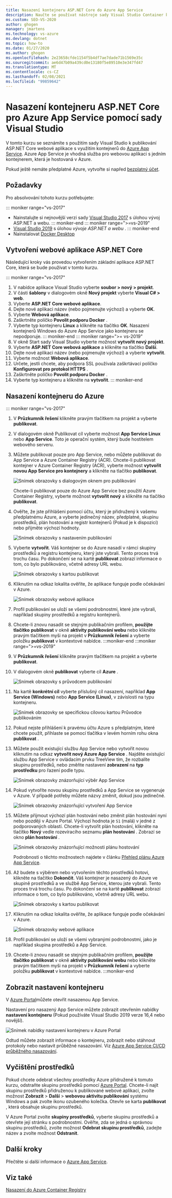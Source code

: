 ```yaml
---
title: Nasazení kontejneru ASP.NET Core do Azure App Service
description: Naučte se používat nástroje sady Visual Studio Container k nasazení ASP.NET Core webové aplikace v kontejneru Docker pro Azure App Service
ms.custom: SEO-VS-2020
author: ghogen
manager: jmartens
ms.technology: vs-azure
ms.devlang: dotnet
ms.topic: how-to
ms.date: 01/27/2020
ms.author: ghogen
ms.openlocfilehash: 2e23658cfde1154f5b4df7ae7dade71b1569e35c
ms.sourcegitcommit: ae6d47b09a439cd0e13180f5e89510e3e347fd47
ms.translationtype: MT
ms.contentlocale: cs-CZ
ms.lasthandoff: 02/08/2021
ms.locfileid: "99859642"
---
```

# <a name="deploy-an-aspnet-core-container-to-azure-app-service-using-visual-studio"></a>Nasazení kontejneru ASP.NET Core pro Azure App Service pomocí sady Visual Studio

V tomto kurzu se seznámíte s použitím sady Visual Studio k publikování ASP.NET Core webové aplikace s využitím kontejnerů do [Azure App Service](/azure/app-service). Azure App Service je vhodná služba pro webovou aplikaci s jedním kontejnerem, která je hostovaná v Azure.

Pokud ještě nemáte předplatné Azure, vytvořte si napřed [bezplatný účet](https://azure.microsoft.com/free/dotnet/?utm_source=acr-publish-doc&utm_medium=docs&utm_campaign=docs).

## <a name="prerequisites"></a>Požadavky

Pro absolvování tohoto kurzu potřebujete:

::: moniker range="vs-2017"
- Nainstalujte si nejnovější verzi sady [Visual Studio 2017](https://visualstudio.microsoft.com/vs/older-downloads/?utm_medium=microsoft&utm_source=docs.microsoft.com&utm_campaign=vs+2017+download) s úlohou vývoj ASP.NET a webu.
::: moniker-end
::: moniker range=">=vs-2019"
- [Visual Studio 2019](https://visualstudio.microsoft.com/downloads) s úlohou *vývoje ASP.NET a webu* .
::: moniker-end
- Nainstalovat [Docker Desktop](https://docs.docker.com/docker-for-windows/install/)

## <a name="create-an-aspnet-core-web-app"></a>Vytvoření webové aplikace ASP.NET Core

Následující kroky vás provedou vytvořením základní aplikace ASP.NET Core, která se bude používat v tomto kurzu.

::: moniker range="vs-2017"
1. V nabídce aplikace Visual Studio vyberte **soubor > nový > projekt**.
2. V části **šablony** v dialogovém okně **Nový projekt** vyberte **Visual C# > web**.
3. Vyberte **ASP.NET Core webové aplikace**.
4. Dejte nové aplikaci název (nebo pojmenujte výchozí) a vyberte **OK**.
5. Vyberte **Webová aplikace**.
6. Zaškrtněte políčko **Povolit podporu Docker** .
7. Vyberte typ kontejneru **Linux** a klikněte na tlačítko **OK**. Nasazení kontejnerů Windows do Azure App Service jako kontejneru se nepodporuje.
::: moniker-end
::: moniker range=">= vs-2019"
1. V okně Start sady Visual Studio vyberte možnost **vytvořit nový projekt**.
1. Vyberte **ASP.NET Core webová aplikace** a klikněte na tlačítko **Další**.
1. Dejte nové aplikaci název (nebo pojmenujte výchozí) a vyberte **vytvořit**.
1. Vyberte možnost **Webová aplikace**.
1. Určete, jestli chcete, aby podpora SSL používala zaškrtávací políčko **Konfigurovat pro protokol HTTPS** .
1. Zaškrtněte políčko **Povolit podporu Docker** .
1. Vyberte typ kontejneru a klikněte na **vytvořit**.
::: moniker-end

## <a name="deploy-the-container-to-azure"></a>Nasazení kontejneru do Azure

::: moniker range="vs-2017"

1. V **Průzkumník řešení** klikněte pravým tlačítkem na projekt a vyberte **publikovat**.
1. V dialogovém okně Publikovat cíl vyberte možnost **App Service Linux** nebo **App Service**. Toto je operační systém, který bude hostitelem webového serveru.
1. Můžete publikovat pouze pro App Service, nebo můžete publikovat do App Service a Azure Container Registry (ACR). Chcete-li publikovat kontejner v Azure Container Registry (ACR), vyberte možnost **vytvořit novou App Service pro kontejnery** a klikněte na tlačítko **publikovat**.

   ![Snímek obrazovky s dialogovým oknem pro publikování](media/deploy-app-service/publish-app-service-linux.PNG)

   Chcete-li publikovat pouze do Azure App Service bez použití Azure Container Registry, vyberte možnost **vytvořit nový** a klikněte na tlačítko **publikovat**.

1. Ověřte, že jste přihlášeni pomocí účtu, který je přidružený k vašemu předplatnému Azure, a vyberte jedinečný název, předplatné, skupinu prostředků, plán hostování a registr kontejnerů (Pokud je k dispozici) nebo přijměte výchozí hodnoty.

   ![Snímek obrazovky s nastavením publikování](media/deploy-app-service/publish-app-service-linux2.png)

1. Vyberte **vytvořit**. Váš kontejner se do Azure nasadí v rámci skupiny prostředků a registru kontejneru, který jste vybrali. Tento proces trvá trochu času. Po dokončení se na kartě **publikovat** zobrazí informace o tom, co bylo publikováno, včetně adresy URL webu.

   ![Snímek obrazovky s kartou publikovat](media/deploy-app-service/publish-succeeded.PNG)

1. Kliknutím na odkaz lokalita ověříte, že aplikace funguje podle očekávání v Azure.

   ![Snímek obrazovky webové aplikace](media/deploy-app-service/web-application-running.png)

1. Profil publikování se uloží se všemi podrobnostmi, které jste vybrali, například skupiny prostředků a registru kontejnerů.

1. Chcete-li znovu nasadit se stejným publikačním profilem, **použijte tlačítko** **publikovat** v okně **aktivity publikování webu** nebo klikněte pravým tlačítkem myši na projekt v **Průzkumník řešení** a vyberte položku **publikovat** v kontextové nabídce.
:::moniker-end
:::moniker range=">=vs-2019"
1. V **Průzkumník řešení** klikněte pravým tlačítkem na projekt a vyberte **publikovat**.
1. V dialogovém okně **publikovat** vyberte cíl **Azure** .

   ![Snímek obrazovky s průvodcem publikování](media/deploy-app-service/publish-choices.png)

1. Na kartě **konkrétní cíl** vyberte příslušný cíl nasazení, například **App Service (Windows)** nebo **App Service (Linux)**, v závislosti na typu kontejneru.

   ![Snímek obrazovky se specifickou cílovou kartou Průvodce publikováním](media/deploy-app-service/publish-app-service-windows.png)

1. Pokud nejste přihlášení k pravému účtu Azure s předplatným, které chcete použít, přihlaste se pomocí tlačítka v levém horním rohu okna **publikovat** .

1. Můžete použít existující službu App Service nebo vytvořit novou kliknutím na odkaz **vytvořit nový Azure App Service** . Najděte existující službu App Service v ovládacím prvku TreeView tím, že rozbalíte skupinu prostředků, nebo změňte nastavení **zobrazení** na **typ prostředku** pro řazení podle typu.

   ![Snímek obrazovky znázorňující výběr App Service](media/deploy-app-service/publish-app-service-windows2.png)

1. Pokud vytvoříte novou skupinu prostředků a App Service se vygeneruje v Azure. V případě potřeby můžete názvy změnit, dokud jsou jedinečné.

   ![Snímek obrazovky znázorňující vytvoření App Service](media/deploy-app-service/publish-app-service-windows3.png)

1. Můžete přijmout výchozí plán hostování nebo změnit plán hostování nyní nebo později v Azure Portal. Výchozí hodnota je `S1` (malá) v jedné z podporovaných oblastí. Chcete-li vytvořit plán hostování, klikněte na tlačítko **Nový** vedle rozevíracího seznamu **plán hostování** . Zobrazí se okno **plán hostování** .

   ![Snímek obrazovky znázorňující možnosti plánu hostování](media/deploy-app-service/hosting-plan.png)

   Podrobnosti o těchto možnostech najdete v článku [Přehled plánu Azure App Service](/azure/app-service/overview-hosting-plans).

1. Až budete s výběrem nebo vytvořením těchto prostředků hotovi, klikněte na tlačítko **Dokončit**. Váš kontejner je nasazený do Azure ve skupině prostředků a ve službě App Service, kterou jste vybrali. Tento proces trvá trochu času. Po dokončení se na kartě **publikovat** zobrazí informace o tom, co bylo publikováno, včetně adresy URL webu.

   ![Snímek obrazovky s kartou publikovat](media/deploy-app-service/publish-succeeded-windows.png)

1. Kliknutím na odkaz lokalita ověříte, že aplikace funguje podle očekávání v Azure.

   ![Snímek obrazovky webové aplikace](media/deploy-app-service/web-application-running2.png)

1. Profil publikování se uloží se všemi vybranými podrobnostmi, jako je například skupina prostředků a App Service.

1. Chcete-li znovu nasadit se stejným publikačním profilem, **použijte tlačítko** **publikovat** v okně **aktivity publikování webu** nebo klikněte pravým tlačítkem myši na projekt v **Průzkumník řešení** a vyberte položku **publikovat** v kontextové nabídce.
:::moniker-end

## <a name="view-container-settings"></a>Zobrazit nastavení kontejneru

V [Azure Portal](https://portal.azure.com)můžete otevřít nasazenou App Service.

Nastavení pro nasazený App Service můžete zobrazit otevřením nabídky **nastavení kontejneru** (Pokud používáte Visual Studio 2019 verze 16,4 nebo novější).

![Snímek nabídky nastavení kontejneru v Azure Portal](media/deploy-app-service/container-settings-menu.png)

Odtud můžete zobrazit informace o kontejneru, zobrazit nebo stáhnout protokoly nebo nastavit průběžné nasazování. Viz [Azure App Service CI/CD průběžného nasazování](/azure/app-service/containers/app-service-linux-ci-cd).

## <a name="clean-up-resources"></a>Vyčištění prostředků

Pokud chcete odebrat všechny prostředky Azure přidružené k tomuto kurzu, odstraňte skupinu prostředků pomocí [Azure Portal](https://portal.azure.com). Chcete-li najít skupinu prostředků přidruženou k publikované webové aplikaci, zvolte možnost **Zobrazit**  >  **Další**  >  **webovou aktivitu publikování** systému Windows a pak zvolte ikonu ozubeného kolečka. Otevře se karta **publikovat** , která obsahuje skupinu prostředků.

V Azure Portal zvolte **skupiny prostředků**, vyberte skupinu prostředků a otevřete její stránku s podrobnostmi. Ověřte, zda se jedná o správnou skupinu prostředků, zvolte možnost **Odebrat skupinu prostředků**, zadejte název a zvolte možnost **Odstranit**.

## <a name="next-steps"></a>Další kroky

Přečtěte si další informace o [Azure App Service](/azure/app-service/overview).

## <a name="see-also"></a>Viz také

[Nasazení do Azure Container Registry](hosting-web-apps-in-docker.md)